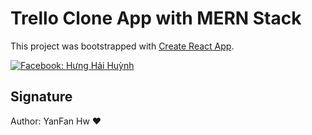 # Trello Clone App with MERN Stack

This project was bootstrapped with [Create React App](https://github.com/facebook/create-react-app).

[![Facebook: Hưng Hải Huỳnh](https://img.shields.io/website?&label=Facebook&style=flat-square&logo=facebook&logoColor=white&up_message=Online&url=https%3A%2F%2Ffacebook.com/trungquandev)](https://www.facebook.com/hwng.huynhhai/)
## Signature
Author: YanFan Hw ❤️
